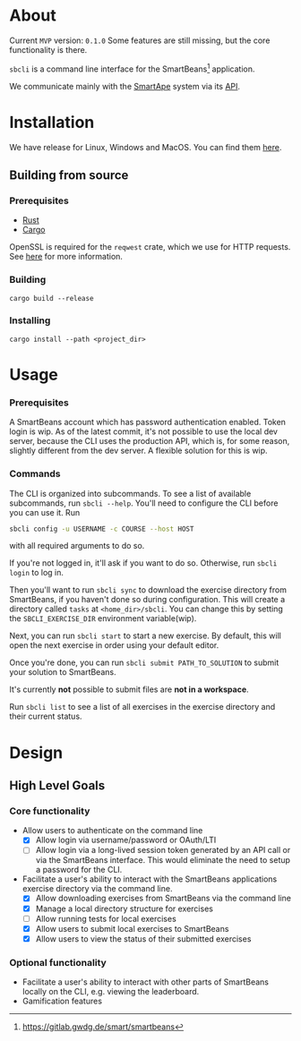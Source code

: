 # About

Current `MVP` version: `0.1.0`
Some features are still missing, but the core functionality is there.

`sbcli` is a command line interface for the SmartBeans[^sb_gitlab] application.

We communicate mainly with the [SmartApe](^https://gitlab.gwdg.de/smart/smartape-dokumentation/) system via its [API](https://gitlab.gwdg.de/smart/smartape-dokumentation/-/wikis/api).

# Installation

We have release for Linux, Windows and MacOS. You can find them [here](https://github.com/KVNU/sbcli/releases).

## Building from source
### Prerequisites

- [Rust](https://www.rust-lang.org/tools/install)
- [Cargo](https://doc.rust-lang.org/cargo/getting-started/installation.html)

OpenSSL is required for the `reqwest` crate, which we use for HTTP requests. See [here](https://docs.rs/reqwest/latest/reqwest/index.html#tls) for more information.

### Building

`cargo build --release`

### Installing
`cargo install --path <project_dir>`

# Usage

### Prerequisites

A SmartBeans account which has password authentication enabled. Token login is wip.
As of the latest commit, it's not possible to use the local dev server, because the CLI uses the production API, which is, for some reason, slightly different from the dev server. A flexible solution for this is wip.

### Commands

The CLI is organized into subcommands. To see a list of available subcommands, run `sbcli --help`.
You'll need to configure the CLI before you can use it. Run
```sh
sbcli config -u USERNAME -c COURSE --host HOST
```
 with all required arguments to do so.

If you're not logged in, it'll ask if you want to do so. Otherwise, run `sbcli login` to log in.

Then you'll want to run `sbcli sync` to download the exercise directory from SmartBeans, if you haven't done so during configuration. This will create a directory called `tasks` at `<home_dir>/sbcli`. You can change this by setting the `SBCLI_EXERCISE_DIR` environment variable(wip).

Next, you can run `sbcli start` to start a new exercise. By default, this will open the next exercise in order using your default editor.

Once you're done, you can run `sbcli submit PATH_TO_SOLUTION` to submit your solution to SmartBeans.

It's currently **not** possible to submit files are **not in a workspace**.

Run `sbcli list` to see a list of all exercises in the exercise directory and their current status.

# Design

## High Level Goals

### Core functionality

- Allow users to authenticate on the command line
  - [x] Allow login via username/password or OAuth/LTI
  - [ ] Allow login via a long-lived session token generated by an API call or via the SmartBeans interface. This would eliminate the need to setup a password for the CLI.
- Facilitate a user's ability to interact with the SmartBeans applications exercise directory via the command line.
  - [x] Allow downloading exercises from SmartBeans via the command line
  - [x] Manage a local directory structure for exercises
  - [ ] Allow running tests for local exercises
  - [x] Allow users to submit local exercises to SmartBeans
  - [x] Allow users to view the status of their submitted exercises

### Optional functionality

- Facilitate a user's ability to interact with other parts of SmartBeans locally on the CLI, e.g. viewing the leaderboard.
- Gamification features

[^sb_gitlab]: https://gitlab.gwdg.de/smart/smartbeans
